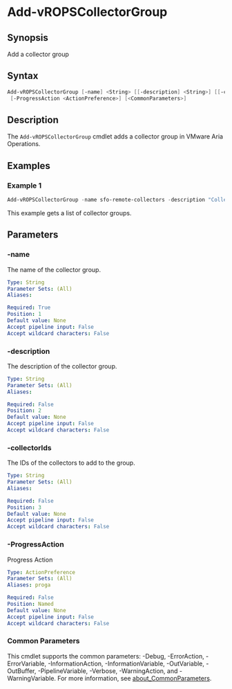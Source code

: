 # Add-vROPSCollectorGroup

## Synopsis

Add a collector group

## Syntax

```powershell
Add-vROPSCollectorGroup [-name] <String> [[-description] <String>] [[-collectorIds] <String>]
 [-ProgressAction <ActionPreference>] [<CommonParameters>]
```

## Description

The `Add-vROPSCollectorGroup` cmdlet adds a collector group in VMware Aria Operations.

## Examples

### Example 1

```powershell
Add-vROPSCollectorGroup -name sfo-remote-collectors -description "Collector Group for SFO" -collectorIds "1,2"
```

This example gets a list of collector groups.

## Parameters

### -name

The name of the collector group.

```yaml
Type: String
Parameter Sets: (All)
Aliases:

Required: True
Position: 1
Default value: None
Accept pipeline input: False
Accept wildcard characters: False
```

### -description

The description of the collector group.

```yaml
Type: String
Parameter Sets: (All)
Aliases:

Required: False
Position: 2
Default value: None
Accept pipeline input: False
Accept wildcard characters: False
```

### -collectorIds

The IDs of the collectors to add to the group.

```yaml
Type: String
Parameter Sets: (All)
Aliases:

Required: False
Position: 3
Default value: None
Accept pipeline input: False
Accept wildcard characters: False
```

### -ProgressAction

Progress Action

```yaml
Type: ActionPreference
Parameter Sets: (All)
Aliases: proga

Required: False
Position: Named
Default value: None
Accept pipeline input: False
Accept wildcard characters: False
```

### Common Parameters

This cmdlet supports the common parameters: -Debug, -ErrorAction, -ErrorVariable, -InformationAction, -InformationVariable, -OutVariable, -OutBuffer, -PipelineVariable, -Verbose, -WarningAction, and -WarningVariable. For more information, see [about_CommonParameters](http://go.microsoft.com/fwlink/?LinkID=113216).
